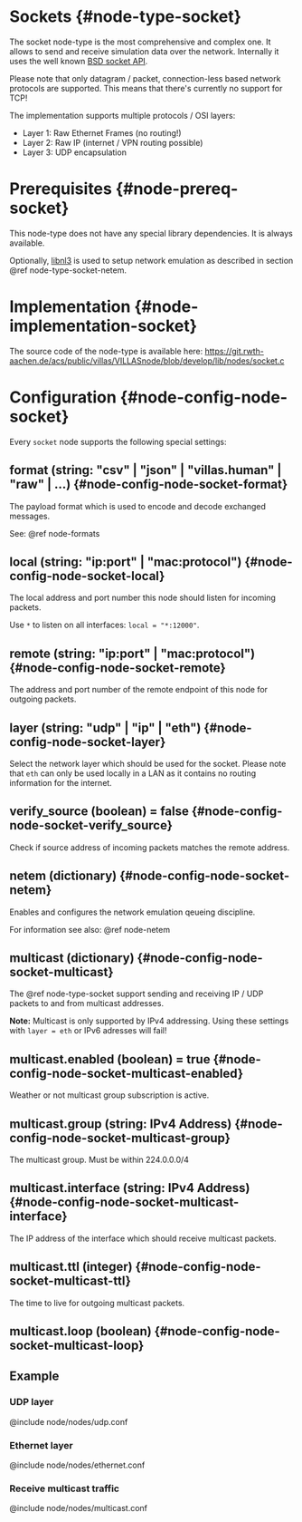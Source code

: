 # Sockets {#node-type-socket}

The socket node-type is the most comprehensive and complex one.
It allows to send and receive simulation data over the network.
Internally it uses the well known [BSD socket API](https://en.wikipedia.org/wiki/Berkeley_sockets).

Please note that only datagram / packet, connection-less based network protocols are supported.
This means that there's currently no support for TCP!

The implementation supports multiple protocols / OSI layers:

 - Layer 1: Raw Ethernet Frames (no routing!)
 - Layer 2: Raw IP (internet / VPN routing possible)
 - Layer 3: UDP encapsulation

# Prerequisites {#node-prereq-socket}

This node-type does not have any special library dependencies. It is always available.

Optionally, [libnl3](http://www.infradead.org/~tgr/libnl/) is used to setup network emulation as described in section @ref node-type-socket-netem.

# Implementation {#node-implementation-socket}

The source code of the node-type is available here:
https://git.rwth-aachen.de/acs/public/villas/VILLASnode/blob/develop/lib/nodes/socket.c

# Configuration {#node-config-node-socket}

Every `socket` node supports the following special settings:

## format (string: "csv" | "json" | "villas.human" | "raw" | ...) {#node-config-node-socket-format}

The payload format which is used to encode and decode exchanged messages.

See: @ref node-formats

## local (string: "ip:port" | "mac:protocol") {#node-config-node-socket-local}

The local address and port number this node should listen for incoming packets.

Use `*` to listen on all interfaces: `local = "*:12000"`.

## remote (string: "ip:port" | "mac:protocol") {#node-config-node-socket-remote}

The address and port number of the remote endpoint of this node for outgoing packets.

## layer (string: "udp" | "ip" | "eth") {#node-config-node-socket-layer}

Select the network layer which should be used for the socket. Please note that `eth` can only be used locally in a LAN as it contains no routing information for the internet.

## verify_source (boolean) = false {#node-config-node-socket-verify_source}

Check if source address of incoming packets matches the remote address.

## netem (dictionary) {#node-config-node-socket-netem}

Enables and configures the network emulation qeueing discipline.

For information see also: @ref node-netem

## multicast (dictionary) {#node-config-node-socket-multicast}

The @ref node-type-socket support sending and receiving IP / UDP packets to and from multicast addresses.

**Note:** Multicast is only supported by IPv4 addressing. Using these settings with `layer = eth` or IPv6 adresses will fail!

## multicast.enabled (boolean) = true {#node-config-node-socket-multicast-enabled}

Weather or not multicast group subscription is active.

## multicast.group (string: IPv4 Address) {#node-config-node-socket-multicast-group}

The multicast group. Must be within 224.0.0.0/4

## multicast.interface (string: IPv4 Address) {#node-config-node-socket-multicast-interface}

The IP address of the interface which should receive multicast packets.

## multicast.ttl (integer) {#node-config-node-socket-multicast-ttl}

The time to live for outgoing multicast packets.

## multicast.loop (boolean) {#node-config-node-socket-multicast-loop}


## Example

### UDP layer
@include node/nodes/udp.conf

### Ethernet layer
@include node/nodes/ethernet.conf

### Receive multicast traffic
@include node/nodes/multicast.conf
